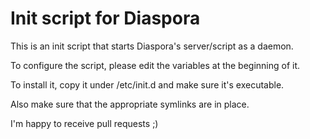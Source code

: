 # Init script for Diaspora

This is an init script that starts Diaspora's server/script
as a daemon.

To configure the script, please edit the variables at the
beginning of it.

To install it, copy it under /etc/init.d and make sure it's
executable.

Also make sure that the appropriate symlinks are in place.

I'm happy to receive pull requests ;)
